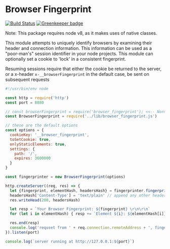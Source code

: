 # Browser Fingerprint

[![Build Status](https://circleci.com/gh/actionhero/browser_fingerprint.png)](https://circleci.com/gh/actionhero/browser_fingerprint.png)
[![Greenkeeper badge](https://badges.greenkeeper.io/actionhero/browser_fingerprint.svg)](https://greenkeeper.io/)

Note: This package requires node v8, as it makes uses of native classes.

This module attempts to uniquely identify browsers by examining their header and connection information.  This information can be used as a "poor-man's" session identifier in your node projects. This module can optionally set a cookie to 'lock' in a consistent fingerprint.

Resuming sessions require that either the cookie be returned to the server, or a x-header `x-__browserFingerprint` in the default case, be sent on subsequent requests

```javascript
#!/usr/bin/env node

const http = require('http')
const port = 8080

// const browserFingerprint = require('browser_fingerprint'); <<-- Normally, you would do this
const BrowserFingerprint = require('../lib/browser_fingerprint.js')

// these are the default options
const options = {
  cookieKey: '__browser_fingerprint',
  toSetCookie: true,
  onlyStaticElements: true,
  settings: {
    path: '/',
    expires: 3600000
  }
}

const fingerprinter = new BrowserFingerprint(options)

http.createServer((req, res) => {
  let {fingerprint, elementHash, headersHash} = fingerprinter.fingerprint(req)
  headersHash['Content-Type'] = 'text/plain' // append any other headers you want
  res.writeHead(200, headersHash)

  let resp = `Your Browser Fingerprint: ${fingerprint} \r\n\r\n`
  for (let i in elementHash) { resp += `Element ${i}: ${elementHash[i]}\r\n` }

  res.end(resp)
  console.log('requset from ' + req.connection.remoteAddress + ', fingerprint -> ' + fingerprint)
}).listen(port)

console.log(`server running at http://127.0.0.1:${port}`)
```
